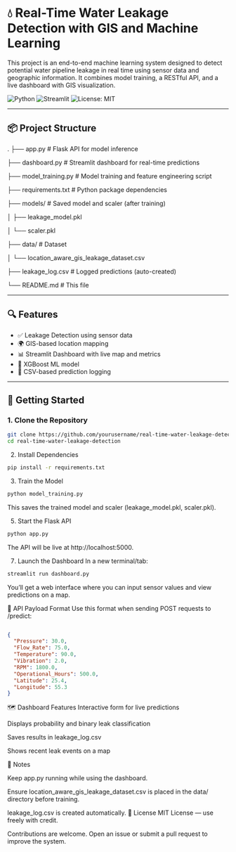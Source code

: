 # 💧 Real-Time Water Leakage Detection with GIS and Machine Learning

This project is an end-to-end machine learning system designed to detect potential water pipeline leakage in real time using sensor data and geographic information. It combines model training, a RESTful API, and a live dashboard with GIS visualization.

![Python](https://img.shields.io/badge/Python-3.9-blue)
![Streamlit](https://img.shields.io/badge/Built_with-Streamlit-orange)
![License: MIT](https://img.shields.io/badge/License-MIT-green)

---

## 📦 Project Structure

.
├── app.py # Flask API for model inference

├── dashboard.py # Streamlit dashboard for real-time predictions

├── model_training.py # Model training and feature engineering script

├── requirements.txt # Python package dependencies

├── models/ # Saved model and scaler (after training)

│ ├── leakage_model.pkl

│ └── scaler.pkl

├── data/ # Dataset

│ └── location_aware_gis_leakage_dataset.csv

├── leakage_log.csv # Logged predictions (auto-created)

└── README.md # This file

---

## 🔍 Features

- ✅ Leakage Detection using sensor data
- 🌍 GIS-based location mapping
- 📊 Streamlit Dashboard with live map and metrics
- 🧠 XGBoost ML model
- 🧾 CSV-based prediction logging

---

## 🚀 Getting Started

### 1. Clone the Repository

```bash
git clone https://github.com/yourusername/real-time-water-leakage-detection.git
cd real-time-water-leakage-detection
```
2. Install Dependencies
```bash
pip install -r requirements.txt
```
3. Train the Model
```bash
python model_training.py
```
This saves the trained model and scaler (leakage_model.pkl, scaler.pkl).

5. Start the Flask API
```bash
python app.py
```
The API will be live at http://localhost:5000.

7. Launch the Dashboard
In a new terminal/tab:

```bash
streamlit run dashboard.py
```
You’ll get a web interface where you can input sensor values and view predictions on a map.

📡 API Payload Format
Use this format when sending POST requests to /predict:
```json

{
  "Pressure": 30.0,
  "Flow_Rate": 75.0,
  "Temperature": 90.0,
  "Vibration": 2.0,
  "RPM": 1800.0,
  "Operational_Hours": 500.0,
  "Latitude": 25.4,
  "Longitude": 55.3
}
```
🗺️ Dashboard Features
Interactive form for live predictions

Displays probability and binary leak classification

Saves results in leakage_log.csv

Shows recent leak events on a map

📌 Notes

Keep app.py running while using the dashboard.

Ensure location_aware_gis_leakage_dataset.csv is placed in the data/ directory before training.

leakage_log.csv is created automatically.
🧾 License
MIT License — use freely with credit.

Contributions are welcome. Open an issue or submit a pull request to improve the system.
